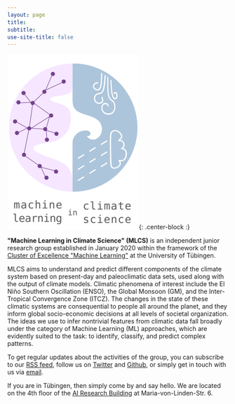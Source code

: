 ```yaml
---
layout: page
title:
subtitle:
use-site-title: false
---
```

![MLCS-Logo](/img/mlcs_logo_small.png){: .center-block :}

**"Machine Learning in Climate Science" (MLCS)** is an independent
junior research group established in January 2020 within the framework
of the [Cluster of Excellence "Machine
Learning"](https://uni-tuebingen.de/en/research/core-research/cluster-of-excellence-machine-learning/home/)
at the University of Tübingen.

MLCS aims to understand and predict different components of the climate
system based on present-day and paleoclimatic data sets, used along with
the output of climate models. Climatic phenomena of interest include the
El Niño Southern Oscillation (ENSO), the Global Monsoon (GM), and the
Inter-Tropical Convergence Zone (ITCZ). The changes in the state of
these climatic systems are consequential to people all around the
planet, and they inform global socio-economic decisions at all levels of
societal organization. The ideas we use to infer nontrivial features
from climatic data fall broadly under the category of Machine Learning
(ML) approaches, which are evidently suited to the task: to identify,
classify, and predict complex patterns.


To get regular updates about the activities of the group, you can
subscribe to our [RSS feed](https://mlcs.github.io/feed.xml), follow us
on [Twitter](https://twitter.com/MachineClimate) and
[Github](https://github.com/mlcs), or simply get in touch with us via
[email](mailto:machinelearning.climatescience@protonmail.com).

If you are in Tübingen, then simply come by and say hello. We are
located on the 4th floor of the [AI Research
Building](https://www.openstreetmap.org/way/601132358) at
Maria-von-Linden-Str. 6.


